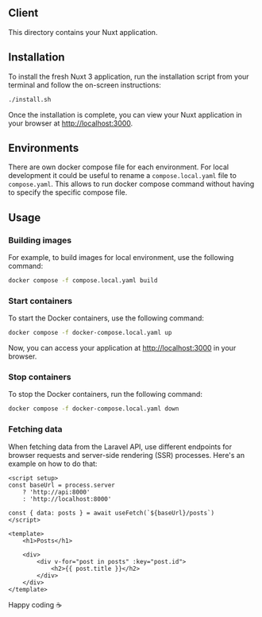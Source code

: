 ## Client

This directory contains your Nuxt application.

## Installation

To install the fresh Nuxt 3 application, run the installation script from your terminal and follow the on-screen instructions:

```bash
./install.sh
```

Once the installation is complete, you can view your Nuxt application in your browser at [http://localhost:3000](http://localhost:3000).

## Environments

There are own docker compose file for each environment. For local development it could be useful to rename a `compose.local.yaml` file to `compose.yaml`. This allows to run docker compose command  without having to specify the specific compose file.

## Usage

### Building images

For example, to build images for local environment, use the following command:

```bash
docker compose -f compose.local.yaml build
```

### Start containers

To start the Docker containers, use the following command:

```bash
docker compose -f docker-compose.local.yaml up
```

Now, you can access your application at [http://localhost:3000](http://localhost:3000) in your browser.

### Stop containers

To stop the Docker containers, run the following command:

```bash
docker compose -f docker-compose.local.yaml down
```

### Fetching data

When fetching data from the Laravel API, use different endpoints for browser requests and server-side rendering (SSR) processes. Here's an example on how to do that:

```vue
<script setup>
const baseUrl = process.server
    ? 'http://api:8000'
    : 'http://localhost:8000'

const { data: posts } = await useFetch(`${baseUrl}/posts`)
</script>

<template>
	<h1>Posts</h1>

	<div>
		<div v-for="post in posts" :key="post.id">
			<h2>{{ post.title }}</h2>
		</div>
	</div>
</template>
```

Happy coding ☕
